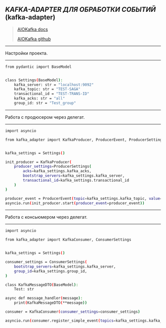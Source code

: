 ## _KAFKA-ADAPTER ДЛЯ ОБРАБОТКИ СОБЫТИЙ_ (kafka-adapter)

> [AIOKafka docs](https://aiokafka.readthedocs.io/en/stable/index.html)
> 
> [AIOKafka github](https://github.com/aio-libs/aiokafka/blob/master/docs/index.rst?ysclid=lhhpdli18055842377)

***************************************************
Настройки проекта.
***************************************************
```sh
from pydantic import BaseModel


class Settings(BaseModel):
    kafka_server: str = "localhost:9092"
    kafka_topic: str = "TEST-SAGA"
    transactional_id = "TEST-TRANS-ID"
    kafka_acks: str = "all"
    group_id: str = "Test_group"
```

***************************************************
Работа с продюсером через делегат.
***************************************************
```sh
import asyncio

from kafka_adapter import KafkaProducer, ProducerEvent, ProducerSettings


kafka_settings = Settings()

init_producer = KafkaProducer(
    producer_settings=ProducerSettings(
        acks=kafka_settings.kafka_acks,
        bootstrap_servers=kafka_settings.kafka_server,
        transactional_id=kafka_settings.transactional_id
    )
)

producer_event = ProducerEvent(topic=kafka_settings.kafka_topic, value={"Test": "test"})
asyncio.run(init_producer.start(producer_event=producer_event))
```
***************************************************
Работа с консьюмером через делегат.
***************************************************
```sh
import asyncio

from kafka_adapter import KafkaConsumer, ConsumerSettings


kafka_settings = Settings()

consumer_settings = ConsumerSettings(
    bootstrap_servers=kafka_settings.kafka_server,
    group_id=kafka_settings.group_id,
)

class KafkaMessageDTO(BaseModel):
    Test: str

async def message_handler(message):
    print(KafkaMessageDTO(**message))

consumer = KafkaConsumer(consumer_settings=consumer_settings)

asyncio.run(consumer.register_simple_event(topics=kafka_settings.kafka_topic, message_handler=message_handler))
```
